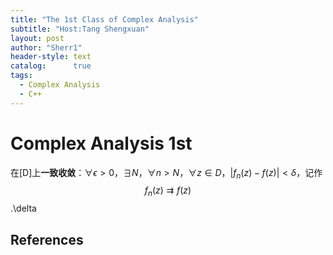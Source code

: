 ```yaml
---
title: "The 1st Class of Complex Analysis"
subtitle: "Host:Tang Shengxuan"
layout: post
author: "Sherr1"
header-style: text
catalog:      true
tags:
  - Complex Analysis
  - C++
---
```

# Complex Analysis 1st
在\[D\]上**一致收敛**：$\forall\epsilon\gt0$，$\exists N$，$\forall n\gt N$，$\forall z\in D$，$|f_n(z)-f(z)|\lt\delta$，记作
$$f_n(z)\rightrightarrows f(z)$$.\delta

References
----------